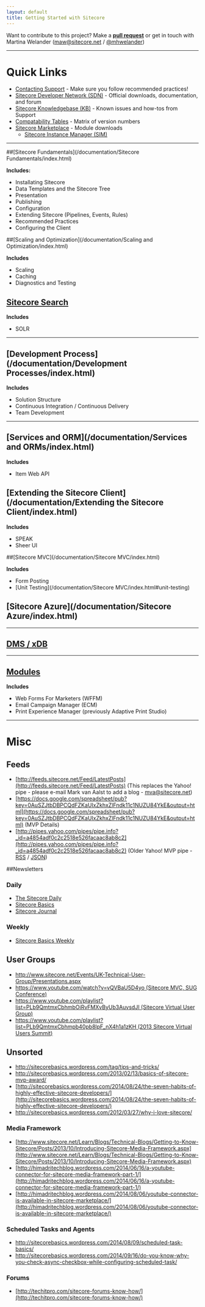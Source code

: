 ```yaml
---
layout: default
title: Getting Started with Sitecore
---
```


Want to contribute to this project? Make a **[pull request](https://github.com/Sitecore-Community/Sitecore-Community-Docs)** or get in touch with Martina Welander ([maw@sitecore.net](maw@sitecore.net) / [@mhwelander](http://twitter.com/mhwelander))

---------------------------------------

# Quick Links

* [Contacting Support](http://sdn.sitecore.net/Support.aspx) - Make sure you follow recommended practices!
* [Sitecore Developer Network (SDN)](http://sdn.sitecore.net/) - Official downloads, documentation, and forum
* [Sitecore Knowledgebase (KB)](https://kb.sitecore.net/) - Known issues and how-tos from Support
* [Compatability Tables](https://kb.sitecore.net/SearchResults#term=compatability%20tables) - Matrix of version numbers
* [Sitecore Marketplace](https://marketplace.sitecore.net/) - Module downloads
  * [Sitecore Instance Manager (SIM)](https://marketplace.sitecore.net/Modules/Sitecore_Instance_Manager.aspx)

---------------------------------------

##[Sitecore Fundamentals](/documentation/Sitecore Fundamentals/index.html)

**Includes:**

* Installating Sitecore
* Data Templates and the Sitecore Tree
* Presentation
* Publishing
* Configuration
* Extending Sitecore (Pipelines, Events, Rules)
* Recommended Practices
* Configuring the Client

##[Scaling and Optimization](/documentation/Scaling and Optimization/index.html)

**Includes**

* Scaling
* Caching
* Diagnostics and Testing

## [Sitecore Search](/documentation/Search/index.html)

**Includes**

* SOLR

-------------------------------------

## [Development Process](/documentation/Development Processes/index.html)

**Includes**

* Solution Structure
* Continuous Integration / Continuous Delivery
* Team Development

-------------------------------------

## [Services and ORM](/documentation/Services and ORMs/index.html)
**Includes**
* Item Web API

## [Extending the Sitecore Client](/documentation/Extending the Sitecore Client/index.html)

**Includes**

* SPEAK
* Sheer UI

##[Sitecore MVC](/documentation/Sitecore MVC/index.html)

**Includes**

* Form Posting
* [Unit Testing](/documentation/Sitecore MVC/index.html#unit-testing)

## [Sitecore Azure](/documentation/Sitecore Azure/index.html)

-------------------------------------

## [DMS / xDB](/documentation/DMS/index.html)

-------------------------------------

## [Modules](/documentation/Modules/index.html)

**Includes**

* Web Forms For Marketers (WFFM)
* Email Campaign Manager (ECM)
* Print Experience Manager (previously Adaptive Print Studio)

---------------------------------------

# Misc

## Feeds

* [http://feeds.sitecore.net/Feed/LatestPosts](http://feeds.sitecore.net/Feed/LatestPosts) (This replaces the Yahoo! pipe - please e-mail Mark van Aalst to add a blog - [mva@sitecore.net](mva@sitecore.net))
* [https://docs.google.com/spreadsheet/pub?key=0AuSZJtbDBPCQdFZKaUIxZkhxZlFndk11c1NUZU84YkE&output=html](https://docs.google.com/spreadsheet/pub?key=0AuSZJtbDBPCQdFZKaUIxZkhxZlFndk11c1NUZU84YkE&output=html) (MVP Details)
* [http://pipes.yahoo.com/pipes/pipe.info?_id=a4854adf0c2c2518e526facaac8ab8c2](http://pipes.yahoo.com/pipes/pipe.info?_id=a4854adf0c2c2518e526facaac8ab8c2) (Older Yahoo! MVP pipe - [RSS](http://pipes.yahoo.com/pipes/pipe.run?_id=a4854adf0c2c2518e526facaac8ab8c2&_render=rss) / [JSON](http://pipes.yahoo.com/pipes/pipe.run?_id=a4854adf0c2c2518e526facaac8ab8c2&_render=json))

##Newsletters

### Daily

* [The Sitecore Daily](http://paper.li/sitecore)
* [Sitecore Basics](http://paper.li/kiranpatils/1378702752)
* [Sitecore Journal](http://paper.li/varunvns/1387067950)

### Weekly

* [Sitecore Basics Weekly](http://tinyletter.com/sitecorebasics)

## User Groups

* [http://www.sitecore.net/Events/UK-Technical-User-Group/Presentations.aspx ](http://www.sitecore.net/Events/UK-Technical-User-Group/Presentations.aspx )
* [https://www.youtube.com/watch?v=vQVBaU5D4yo (Sitecore MVC, SUG Conference)](https://www.youtube.com/watch?v=vQVBaU5D4yo)
* [https://www.youtube.com/playlist?list=PLb9QmtmxCbhmbOiRvFMXvByUb3AuvsdJI (Sitecore Virtual User Group)](https://www.youtube.com/playlist?list=PLb9QmtmxCbhmbOiRvFMXvByUb3AuvsdJI)
* [https://www.youtube.com/playlist?list=PLb9QmtmxCbhmpb40pb8lpF_nX4h1a1zKH (2013 Sitecore Virtual Users Summit)](https://www.youtube.com/playlist?list=PLb9QmtmxCbhmpb40pb8lpF_nX4h1a1zKH)

## Unsorted

* [http://sitecorebasics.wordpress.com/tag/tips-and-tricks/ ](http://sitecorebasics.wordpress.com/tag/tips-and-tricks/ )
* [http://sitecorebasics.wordpress.com/2013/02/13/basics-of-sitecore-mvp-award/ ](http://sitecorebasics.wordpress.com/2013/02/13/basics-of-sitecore-mvp-award/ )
* [http://sitecorebasics.wordpress.com/2014/08/24/the-seven-habits-of-highly-effective-sitecore-developers/](http://sitecorebasics.wordpress.com/2014/08/24/the-seven-habits-of-highly-effective-sitecore-developers/)
* [http://sitecorebasics.wordpress.com/2012/03/27/why-i-love-sitecore/ ](http://sitecorebasics.wordpress.com/2012/03/27/why-i-love-sitecore/ )

### Media Framework

* [http://www.sitecore.net/Learn/Blogs/Technical-Blogs/Getting-to-Know-Sitecore/Posts/2013/10/Introducing-Sitecore-Media-Framework.aspx](http://www.sitecore.net/Learn/Blogs/Technical-Blogs/Getting-to-Know-Sitecore/Posts/2013/10/Introducing-Sitecore-Media-Framework.aspx)
* [http://himadritechblog.wordpress.com/2014/06/16/a-youtube-connector-for-sitecore-media-framework-part-1/](http://himadritechblog.wordpress.com/2014/06/16/a-youtube-connector-for-sitecore-media-framework-part-1/)
* [http://himadritechblog.wordpress.com/2014/08/06/youtube-connector-is-available-in-sitecore-marketplace/](http://himadritechblog.wordpress.com/2014/08/06/youtube-connector-is-available-in-sitecore-marketplace/)

### Scheduled Tasks and Agents
* [http://sitecorebasics.wordpress.com/2014/08/09/scheduled-task-basics/ ](http://sitecorebasics.wordpress.com/2014/08/09/scheduled-task-basics/ )
* [http://sitecorebasics.wordpress.com/2014/09/16/do-you-know-why-you-check-async-checkbox-while-configuring-scheduled-task/ ](http://sitecorebasics.wordpress.com/2014/09/16/do-you-know-why-you-check-async-checkbox-while-configuring-scheduled-task/ )

### Forums

* [http://techitpro.com/sitecore-forums-know-how/](http://techitpro.com/sitecore-forums-know-how/)
